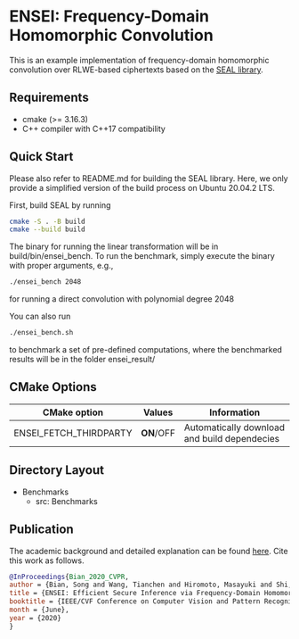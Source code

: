 # ENSEI: Frequency-Domain Homomorphic Convolution
This is an example implementation of frequency-domain homomorphic convolution over
RLWE-based ciphertexts based on the [SEAL library](https://github.com/microsoft/SEAL "SEAL").

## Requirements
- cmake (>= 3.16.3) 
- C++ compiler with C++17 compatibility

## Quick Start
Please also refer to README.md for building the SEAL library. Here, we only
provide a simplified version of the build process on Ubuntu 20.04.2 LTS.

First, build SEAL by running

```sh
cmake -S . -B build
cmake --build build
```

The binary for running the linear transformation will be in build/bin/ensei_bench. 
To run the benchmark, simply execute the binary with proper arguments, e.g.,
```sh
./ensei_bench 2048
```
for running a direct convolution with polynomial degree 2048

 You can also run 
```sh
./ensei_bench.sh
```
to benchmark a set of pre-defined computations, where the benchmarked results
will be in the folder ensei_result/

## CMake Options

| CMake option | Values | Information |
| --- | --- | --- |
| ENSEI_FETCH_THIRDPARTY | **ON**/OFF | Automatically download and build dependecies

## Directory Layout
- Benchmarks
  - src: Benchmarks

## Publication
The academic background and detailed explanation can be found [here](https://arxiv.org/abs/2003.05328). Cite this work as follows.

```bibtex
@InProceedings{Bian_2020_CVPR,
author = {Bian, Song and Wang, Tianchen and Hiromoto, Masayuki and Shi, Yiyu and Sato, Takashi},
title = {ENSEI: Efficient Secure Inference via Frequency-Domain Homomorphic Convolution for Privacy-Preserving Visual Recognition},
booktitle = {IEEE/CVF Conference on Computer Vision and Pattern Recognition (CVPR)},
month = {June},
year = {2020}
}
```
